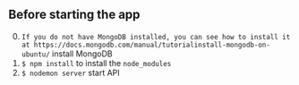 ## Before starting the app
0. `If you do not have MongoDB installed, you can see how to install it at https://docs.mongodb.com/manual/tutorialinstall-mongodb-on-ubuntu/` install MongoDB
1. `$ npm install` to install the `node_modules`
2. `$ nodemon server` start API